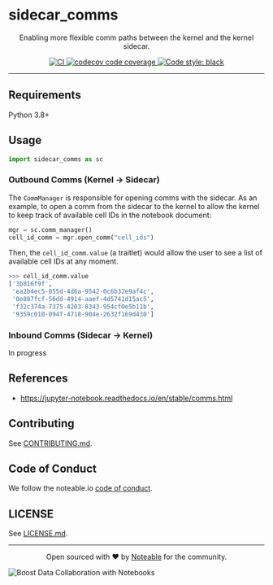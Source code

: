 # sidecar_comms

<p align="center">
Enabling more flexible comm paths between the kernel and the kernel sidecar.
</p>

<p align="center">
<a href="https://github.com/noteable-io/sidecar_comms/actions/workflows/ci.yaml">
    <img src="https://github.com/noteable-io/sidecar_comms/actions/workflows/ci.yaml/badge.svg" alt="CI" />
</a>
<a href="https://codecov.io/gh/noteable-io/sidecar_comms" > 
 <img src="https://codecov.io/gh/noteable-io/sidecar_comms/branch/main/graph/badge.svg?token=XGXSTD3GSI" alt="codecov code coverage"/> 
 </a>
<!-- <img alt="PyPI - License" src="https://img.shields.io/pypi/l/sidecar_comms" />
<img alt="PyPI - Python Version" src="https://img.shields.io/pypi/pyversions/sidecar_comms" />
<img alt="PyPI" src="https://img.shields.io/pypi/v/sidecar_comms"> -->
<a href="https://github.com/psf/black"><img alt="Code style: black" src="https://img.shields.io/badge/code%20style-black-000000.svg"></a>
</p>

---------

## Requirements

Python 3.8+


## Usage
```python
import sidecar_comms as sc
```

### Outbound Comms (Kernel -> Sidecar)
The `CommManager` is responsible for opening comms with the sidecar. 
As an example, to open a comm from the sidecar to the kernel to allow the kernel to keep track of available cell IDs in the notebook document:
```python
mgr = sc.comm_manager()
cell_id_comm = mgr.open_comm("cell_ids")
```
Then, the `cell_id_comm.value` (a traitlet) would allow the user to see a list of available cell IDs at any moment.
```python
>>> cell_id_comm.value
['3b816f9f',
 'ea2b4ec5-055d-4d6a-9542-0c6b32e9af4c',
 '0e887fcf-56dd-4914-aaef-4d5741d15ac5',
 'f32c374a-7375-4203-8343-954cf0e5b11b',
 '9359c010-094f-4718-904e-2632f169d430']
```

### Inbound Comms (Sidecar -> Kernel)
In progress


## References
- https://jupyter-notebook.readthedocs.io/en/stable/comms.html


## Contributing

See [CONTRIBUTING.md](https://github.com/noteable-io/sidecar_comms/blob/main/CONTRIBUTING.md).

## Code of Conduct

We follow the noteable.io [code of conduct](https://github.com/noteable-io/sidecar_comms/blob/main/CODE_OF_CONDUCT.md).

## LICENSE

See [LICENSE.md](https://github.com/noteable-io/sidecar_comms/blob/main/LICENSE.md).


-------

<p align="center">Open sourced with ❤️ by <a href="https://noteable.io">Noteable</a> for the community.</p>

<img href="https://pages.noteable.io/private-beta-access" src="https://assets.noteable.io/github/2022-07-29/noteable.png" alt="Boost Data Collaboration with Notebooks">